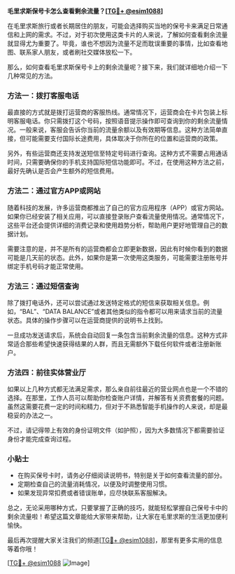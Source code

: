 **毛里求斯保号卡怎么查看剩余流量？[[TG💪+ @esim1088](https://t.me/s/esim1088)]**

在毛里求斯旅行或者长期居住的朋友，可能会选择购买当地的保号卡来满足日常通信和上网的需求。不过，对于初次使用这类卡片的人来说，了解如何查看剩余流量就显得尤为重要了。毕竟，谁也不想因为流量不足而耽误重要的事情，比如查看地图、联系家人朋友，或者刷社交媒体放松一下。

那么，如何查看毛里求斯保号卡上的剩余流量呢？接下来，我们就详细地介绍一下几种常见的方法。

### 方法一：拨打客服电话

最直接的方式就是拨打运营商的客服热线。通常情况下，运营商会在卡片包装上标明客服电话。你只需拨打这个号码，按照语音提示操作即可查询到你的剩余流量情况。一般来说，客服会告诉你当前的流量余额以及有效期等信息。这种方法简单直接，但可能需要支付国际长途费用，具体取决于你所在的位置和运营商的政策。

另外，有些运营商还支持发送短信至特定号码进行查询。这种方式不需要占用通话时间，只需要确保你的手机支持国际短信功能即可。不过，在使用这种方法之前，最好先确认是否会产生额外的短信费用。

### 方法二：通过官方APP或网站

随着科技的发展，许多运营商都推出了自己的官方应用程序（APP）或官方网站。如果你已经安装了相关应用，可以直接登录账户查看流量使用情况。通常情况下，这些平台还会提供详细的消费记录和使用趋势分析，帮助用户更好地管理自己的数据计划。

需要注意的是，并不是所有的运营商都会立即更新数据，因此有时候你看到的数据可能是几天前的状态。此外，如果你是第一次使用这类服务，可能需要注册账号并绑定手机号码才能正常使用。

### 方法三：通过短信查询

除了拨打电话外，还可以尝试通过发送特定格式的短信来获取相关信息。例如，“BAL”、“DATA BALANCE”或者其他类似的指令都可以用来请求当前的流量状态。具体的操作步骤可以在运营商提供的说明书上找到。

一旦成功发送请求后，系统会自动回复一条包含当前剩余流量的信息。这种方式非常适合那些希望快速获得结果的人群，而且无需额外下载任何软件或者注册新账户。

### 方法四：前往实体营业厅

如果以上几种方式都无法满足需求，那么亲自前往最近的营业网点也是一个不错的选择。在那里，工作人员可以帮助你检查账户详情，并解答有关资费套餐的问题。虽然这需要花费一定的时间和精力，但对于不熟悉智能手机操作的人来说，却是最稳妥的办法之一。

不过，请记得带上有效的身份证明文件（如护照），因为大多数情况下都需要验证身份才能完成查询过程。

### 小贴士

- 在购买保号卡时，请务必仔细阅读说明书，特别是关于如何查看流量的部分。
- 定期检查自己的流量消耗情况，以便及时调整使用习惯。
- 如果发现异常扣费或者错误账单，应尽快联系客服解决。

总之，无论采用哪种方式，只要掌握了正确的技巧，就能轻松掌握自己保号卡中的剩余流量啦！希望这篇文章能给大家带来帮助，让大家在毛里求斯的生活更加便利愉快。

最后再次提醒大家关注我们的频道[[TG💪+ @esim1088](https://t.me/s/esim1088)]，那里有更多实用的信息等着你哦！

[[TG💪+ @esim1088](https://t.me/s/esim1088) ![Image](https://i.postimg.cc/4NQfJmqS/Snipaste-2025-05-13-00-14-12.png)]